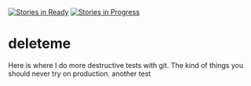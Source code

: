 [![Stories in Ready](https://badge.waffle.io/albertopires/deleteme.png?label=ready&title=Open)](https://waffle.io/albertopires/deleteme)
[![Stories in Progress](https://badge.waffle.io/albertopires/deleteme.png?label=in%20progress&title=In%20Progress)](https://waffle.io/albertopires/deleteme)
# deleteme
Here is where I do more destructive tests with git. The kind of things you should never try on production.
another test
